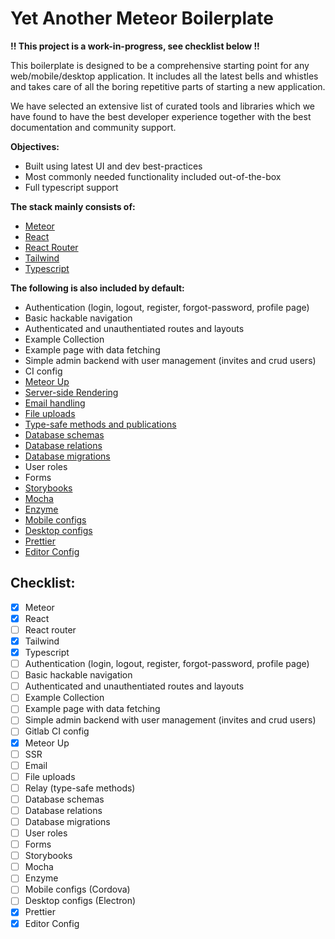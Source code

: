 # Yet Another Meteor Boilerplate

**!! This project is a work-in-progress, see checklist below !!**

This boilerplate is designed to be a comprehensive starting point for any web/mobile/desktop application. It includes all the latest bells and whistles and takes care of all the boring repetitive parts of starting a new application.

We have selected an extensive list of curated tools and libraries which we have found to have the best developer experience together with the best documentation and community support.

**Objectives:**
* Built using latest UI and dev best-practices
* Most commonly needed functionality included out-of-the-box
* Full typescript support

**The stack mainly consists of:**
* [Meteor](https://meteor.com/)
* [React](https://react.dev/)
* [React Router](https://reactrouter.com/en/main)
* [Tailwind](https://tailwindcss.com/)
* [Typescript](https://www.typescriptlang.org/)

**The following is also included by default:**
* Authentication (login, logout, register, forgot-password, profile page)
* Basic hackable navigation
* Authenticated and unauthentiated routes and layouts
* Example Collection
* Example page with data fetching
* Simple admin backend with user management (invites and crud users)
* CI config
* [Meteor Up](https://meteor-up.com/)
* [Server-side Rendering](https://docs.meteor.com/packages/server-render.html)
* [Email handling](https://docs.meteor.com/api/email.html)
* [File uploads](https://github.com/veliovgroup/Meteor-Files)
* [Type-safe methods and publications](https://github.com/zodern/meteor-relay)
* [Database schemas](https://github.com/Meteor-Community-Packages/meteor-collection2)
* [Database relations](https://github.com/cult-of-coders/grapher)
* [Database migrations](https://github.com/percolatestudio/meteor-migrations)
* User roles
* Forms
* [Storybooks](https://storybook.js.org/)
* [Mocha](https://mochajs.org/)
* [Enzyme](https://enzymejs.github.io/enzyme/)
* [Mobile configs](https://guide.meteor.com/cordova)
* [Desktop configs](https://github.com/Meteor-Community-Packages/meteor-desktop)
* [Prettier](https://prettier.io/)
* [Editor Config](https://editorconfig.org/)

## Checklist:
- [x] Meteor
- [x] React
- [ ] React router
- [x] Tailwind
- [x] Typescript
- [ ] Authentication (login, logout, register, forgot-password, profile page)
- [ ] Basic hackable navigation
- [ ] Authenticated and unauthentiated routes and layouts
- [ ] Example Collection
- [ ] Example page with data fetching
- [ ] Simple admin backend with user management (invites and crud users)
- [ ] Gitlab CI config
- [x] Meteor Up
- [ ] SSR
- [ ] Email
- [ ] File uploads
- [ ] Relay (type-safe methods)
- [ ] Database schemas
- [ ] Database relations
- [ ] Database migrations
- [ ] User roles
- [ ] Forms
- [ ] Storybooks
- [ ] Mocha
- [ ] Enzyme
- [ ] Mobile configs (Cordova)
- [ ] Desktop configs (Electron)
- [x] Prettier
- [x] Editor Config
